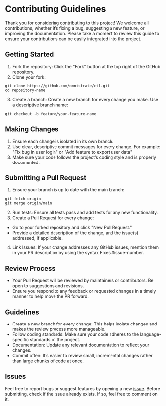 # Contributing Guidelines

Thank you for considering contributing to this project! We welcome all contributions, whether it’s fixing a bug, suggesting a new feature, or improving the documentation. Please take a moment to review this guide to ensure your contributions can be easily integrated into the project.

## Getting Started

1. Fork the repository: Click the "Fork" button at the top right of the GitHub repository.
2. Clone your fork:

```
git clone https://github.com/omnistrate/ctl.git
cd repository-name
```

3. Create a branch: Create a new branch for every change you make. Use a descriptive branch name:

```
git checkout -b feature/your-feature-name
```

## Making Changes

1. Ensure each change is isolated in its own branch.
2. Use clear, descriptive commit messages for every change. For example:
   "Fix bug in user login" or "Add feature to export user data"
3. Make sure your code follows the project’s coding style and is properly documented.

## Submitting a Pull Request

1. Ensure your branch is up to date with the main branch:

```
git fetch origin
git merge origin/main
```

2. Run tests: Ensure all tests pass and add tests for any new functionality.
3. Create a Pull Request for every change:

- Go to your forked repository and click "New Pull Request."
- Provide a detailed description of the change, and the issue(s) addressed, if applicable.

4. Link Issues: If your change addresses any GitHub issues, mention them in your PR description by using the syntax Fixes #issue-number.

## Review Process

- Your Pull Request will be reviewed by maintainers or contributors. Be open to suggestions and revisions.
- Ensure you respond to any feedback or requested changes in a timely manner to help move the PR forward.

## Guidelines

- Create a new branch for every change: This helps isolate changes and makes the review process more manageable.
- Follow coding standards: Make sure your code adheres to the language-specific standards of the project.
- Documentation: Update any relevant documentation to reflect your changes.
- Commit often: It’s easier to review small, incremental changes rather than large chunks of code at once.

## Issues

Feel free to report bugs or suggest features by opening a new [issue](https://github.com/omnistrate/ctl/issues). Before submitting, check if the issue already exists. If so, feel free to comment on it.
